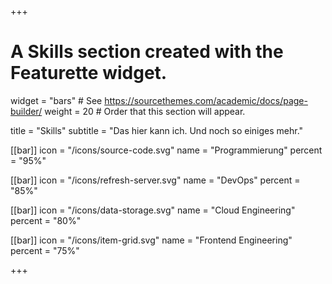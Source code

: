 +++
# A Skills section created with the Featurette widget.
widget = "bars"  # See https://sourcethemes.com/academic/docs/page-builder/
weight = 20  # Order that this section will appear.

title = "Skills"
subtitle = "Das hier kann ich. Und noch so einiges mehr."

[[bar]]
	icon = "/icons/source-code.svg"
	name = "Programmierung"
	percent = "95%"


[[bar]]
	icon = "/icons/refresh-server.svg"
	name = "DevOps"
	percent = "85%"

[[bar]]
	icon = "/icons/data-storage.svg"
	name = "Cloud Engineering"
	percent = "80%"

[[bar]]
	icon = "/icons/item-grid.svg"
	name = "Frontend Engineering"
	percent = "75%"


+++
